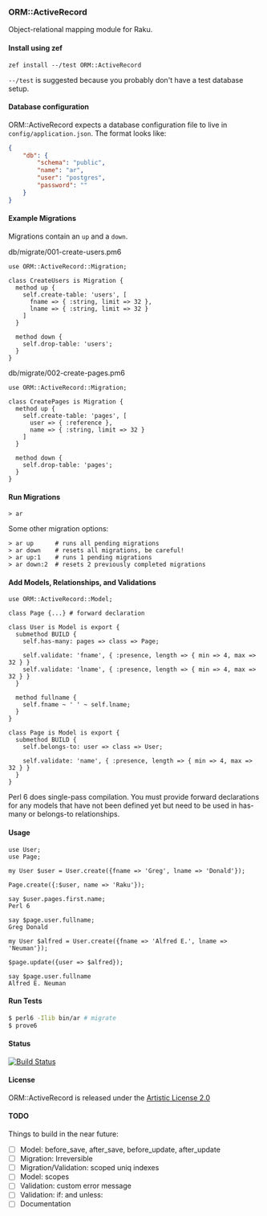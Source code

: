 
### ORM::ActiveRecord

Object-relational mapping module for Raku.

#### Install using zef

```
zef install --/test ORM::ActiveRecord
```

`--/test` is suggested because you probably don't have a test database setup.

#### Database configuration

ORM::ActiveRecord expects a database configuration file to live in `config/application.json`.  The format looks like:

```json
{
    "db": {
        "schema": "public",
        "name": "ar",
        "user": "postgres",
        "password": ""
    }
}
```

#### Example Migrations

Migrations contain an `up` and a `down`.

db/migrate/001-create-users.pm6

```perl6
use ORM::ActiveRecord::Migration;

class CreateUsers is Migration {
  method up {
    self.create-table: 'users', [
      fname => { :string, limit => 32 },
      lname => { :string, limit => 32 }
    ]
  }

  method down {
    self.drop-table: 'users';
  }
}
```

db/migrate/002-create-pages.pm6

```perl6
use ORM::ActiveRecord::Migration;

class CreatePages is Migration {
  method up {
    self.create-table: 'pages', [
      user => { :reference },
      name => { :string, limit => 32 }
    ]
  }

  method down {
    self.drop-table: 'pages';
  }
}
```

#### Run Migrations

```shell
> ar
```

Some other migration options:

```shell
> ar up      # runs all pending migrations
> ar down    # resets all migrations, be careful!
> ar up:1    # runs 1 pending migrations
> ar down:2  # resets 2 previously completed migrations
```

#### Add Models, Relationships, and Validations

```perl6
use ORM::ActiveRecord::Model;

class Page {...} # forward declaration

class User is Model is export {
  submethod BUILD {
    self.has-many: pages => class => Page;

    self.validate: 'fname', { :presence, length => { min => 4, max => 32 } }
    self.validate: 'lname', { :presence, length => { min => 4, max => 32 } }
  }

  method fullname {
    self.fname ~ ' ' ~ self.lname;
  }
}

class Page is Model is export {
  submethod BUILD {
    self.belongs-to: user => class => User;

    self.validate: 'name', { :presence, length => { min => 4, max => 32 } }
  }
}
```

Perl 6 does single-pass compilation.  You must provide forward declarations for any models that have not been defined yet but need to be used in has-many or belongs-to relationships.

#### Usage

```perl6
use User;
use Page;

my User $user = User.create({fname => 'Greg', lname => 'Donald'});

Page.create({:$user, name => 'Raku'});

say $user.pages.first.name;
Perl 6

say $page.user.fullname;
Greg Donald

my User $alfred = User.create({fname => 'Alfred E.', lname => 'Neuman'});

$page.update({user => $alfred});

say $page.user.fullname
Alfred E. Neuman
```

#### Run Tests

```bash
$ perl6 -Ilib bin/ar # migrate
$ prove6
```

#### Status

[![Build Status](https://travis-ci.org/rakuist/ORM-ActiveRecord.svg?branch=master)](https://travis-ci.org/rakuist/ORM-ActiveRecord)

#### License

ORM::ActiveRecord is released under the [Artistic License 2.0](https://opensource.org/licenses/Artistic-2.0)

#### TODO

Things to build in the near future:

- [ ] Model: before_save, after_save, before_update, after_update
- [ ] Migration: Irreversible
- [ ] Migration/Validation: scoped uniq indexes
- [ ] Model: scopes
- [ ] Validation: custom error message
- [ ] Validation: if: and unless:
- [ ] Documentation

